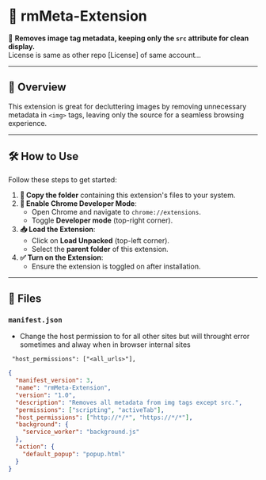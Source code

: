 # 📸 rmMeta-Extension  
🚀 **Removes image tag metadata, keeping only the `src` attribute for clean display.**  
License is 
same as other repo [License] of same account...

---

## 📖 Overview  
This extension is great for decluttering images by removing unnecessary metadata in `<img>` tags, leaving only the source for a seamless browsing experience.  

---

## 🛠️ How to Use  
Follow these steps to get started:  

1. **📂 Copy the folder** containing this extension's files to your system.  
2. **🔧 Enable Chrome Developer Mode**:  
   - Open Chrome and navigate to `chrome://extensions`.  
   - Toggle **Developer mode** (top-right corner).  
3. **📥 Load the Extension**:  
   - Click on **Load Unpacked** (top-left corner).  
   - Select the **parent folder** of this extension.  
4. **✅ Turn on the Extension**:  
   - Ensure the extension is toggled on after installation.  

---

## 🧩 Files  

### `manifest.json`  
- Change the host permission to for all other sites but will throught error sometimes and alway when in browser internal sites
 ```
  "host_permissions": ["<all_urls>"],

```
```json
{
  "manifest_version": 3,
  "name": "rmMeta-Extension",
  "version": "1.0",
  "description": "Removes all metadata from img tags except src.",
  "permissions": ["scripting", "activeTab"],
  "host_permissions": ["http://*/*", "https://*/*"],
  "background": {
    "service_worker": "background.js"
  },
  "action": {
    "default_popup": "popup.html"
  }
}
